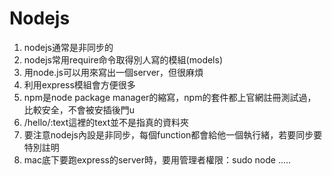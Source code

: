 # Nodejs
1. nodejs通常是非同步的
2. nodejs常用require命令取得別人寫的模組(models)
3. 用node.js可以用來寫出一個server，但很麻煩
4. 利用express模組會方便很多
5. npm是node package manager的縮寫，npm的套件都上官網註冊測試過，比較安全，不會被安插後門u
6. /hello/:text這裡的text並不是指真的資料夾
7. 要注意nodejs內設是非同步，每個function都會給他一個執行緒，若要同步要特別註明
8. mac底下要跑express的server時，要用管理者權限：sudo node .....
